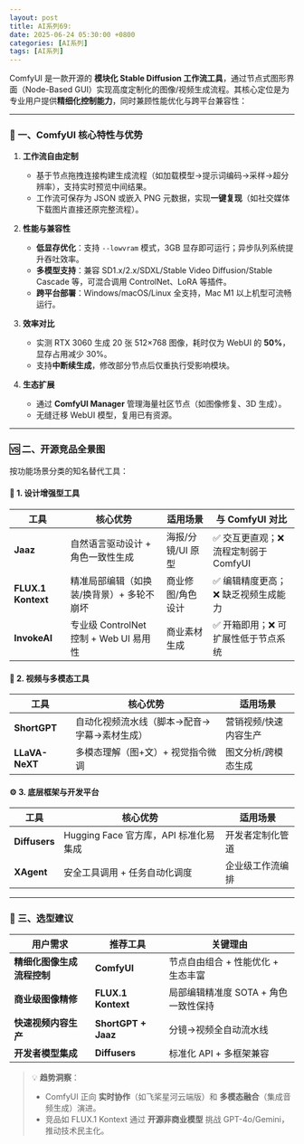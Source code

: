 ```yaml
---
layout: post
title: AI系列69:
date: 2025-06-24 05:30:00 +0800
categories: [AI系列]
tags: [AI系列]
---
```

ComfyUI 是一款开源的 **模块化 Stable Diffusion 工作流工具**，通过节点式图形界面（Node-Based GUI）实现高度定制化的图像/视频生成流程。其核心定位是为专业用户提供**精细化控制能力**，同时兼顾性能优化与跨平台兼容性：

---

### 🧩 一、**ComfyUI 核心特性与优势**  
1. **工作流自由定制**  
   - 基于节点拖拽连接构建生成流程（如加载模型→提示词编码→采样→超分辨率），支持实时预览中间结果。  
   - 工作流可保存为 JSON 或嵌入 PNG 元数据，实现**一键复现**（如社交媒体下载图片直接还原完整流程）。  

2. **性能与兼容性**  
   - **低显存优化**：支持 `--lowvram` 模式，3GB 显存即可运行；异步队列系统提升吞吐效率。  
   - **多模型支持**：兼容 SD1.x/2.x/SDXL/Stable Video Diffusion/Stable Cascade 等，可混合调用 ControlNet、LoRA 等插件。  
   - **跨平台部署**：Windows/macOS/Linux 全支持，Mac M1 以上机型可流畅运行。  

3. **效率对比**  
   - 实测 RTX 3060 生成 20 张 512×768 图像，耗时仅为 WebUI 的 **50%**，显存占用减少 30%。  
   - 支持**中断续生成**，修改部分节点后仅重执行受影响模块。  

4. **生态扩展**  
   - 通过 **ComfyUI Manager** 管理海量社区节点（如图像修复、3D 生成）。  
   - 无缝迁移 WebUI 模型，复用已有资源。  

---

### 🆚 二、**开源竞品全景图**  
按功能场景分类的知名替代工具：  

#### 🎨 **1. 设计增强型工具**  
| **工具**               | 核心优势                                      | 适用场景                          | 与 ComfyUI 对比                          |  
|------------------------|---------------------------------------------|----------------------------------|------------------------------------------|  
| **Jaaz**               | 自然语言驱动设计 + 角色一致性生成              | 海报/分镜/UI 原型                | ✅ 交互更直观；❌ 流程定制弱于 ComfyUI     |  
| **FLUX.1 Kontext**     | 精准局部编辑（如换装/换背景）+ 多轮不崩坏      | 商业修图/角色设计                 | ✅ 编辑精度更高；❌ 缺乏视频生成能力       |  
| **InvokeAI**           | 专业级 ControlNet 控制 + Web UI 易用性         | 商业素材生成                      | ✅ 开箱即用；❌ 可扩展性低于节点系统       |  

#### 🎥 **2. 视频与多模态工具**  
| **工具**               | 核心优势                                      | 适用场景                          |  
|------------------------|---------------------------------------------|----------------------------------|  
| **ShortGPT**           | 自动化视频流水线（脚本→配音→字幕→素材生成）     | 营销视频/快速内容生产             |  
| **LLaVA-NeXT**         | 多模态理解（图+文）+ 视觉指令微调              | 图文分析/跨模态生成               |  

#### ⚙️ **3. 底层框架与开发平台**  
| **工具**               | 核心优势                                      | 适用场景                          |  
|------------------------|---------------------------------------------|----------------------------------|  
| **Diffusers**          | Hugging Face 官方库，API 标准化易集成          | 开发者定制化管道                  |  
| **XAgent**             | 安全工具调用 + 任务自动化调度                  | 企业级工作流编排                  |  

---

### 💎 三、**选型建议**  
| **用户需求**                | **推荐工具**                | **关键理由**                                                                 |  
|----------------------------|-----------------------------|-----------------------------------------------------------------------------|  
| **精细化图像生成流程控制**  | **ComfyUI**                 | 节点自由组合 + 性能优化 + 生态丰富                                           |  
| **商业级图像精修**          | **FLUX.1 Kontext**          | 局部编辑精准度 SOTA + 角色一致性保持                                         |  
| **快速视频内容生产**        | **ShortGPT + Jaaz**         | 分镜→视频全自动流水线                                                        |  
| **开发者模型集成**          | **Diffusers**               | 标准化 API + 多框架兼容                                                      |  

> 💡 **趋势洞察**：  
> - ComfyUI 正向 **实时协作**（如飞桨星河云端版）和 **多模态融合**（集成音频生成）演进。  
> - 竞品如 FLUX.1 Kontext 通过 **开源非商业模型** 挑战 GPT-4o/Gemini，推动技术民主化。  



